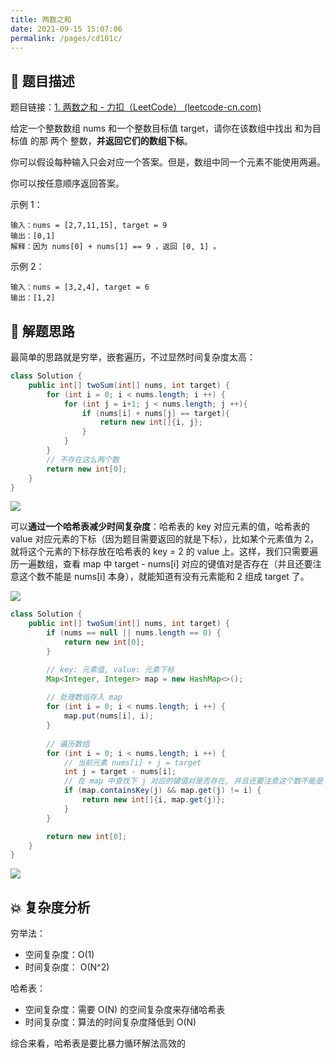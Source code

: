 ```yaml
---
title: 两数之和
date: 2021-09-15 15:07:06
permalink: /pages/cd101c/
---
```


## 📃 题目描述

题目链接：[1. 两数之和 - 力扣（LeetCode） (leetcode-cn.com)](https://leetcode-cn.com/problems/two-sum/)

给定一个整数数组 nums 和一个整数目标值 target，请你在该数组中找出 和为目标值 的那 两个 整数，**并返回它们的数组下标**。

你可以假设每种输入只会对应一个答案。但是，数组中同一个元素不能使用两遍。

你可以按任意顺序返回答案。

示例 1：

```
输入：nums = [2,7,11,15], target = 9
输出：[0,1]
解释：因为 nums[0] + nums[1] == 9 ，返回 [0, 1] 。
```


示例 2：

```
输入：nums = [3,2,4], target = 6
输出：[1,2]
```

## 🔔 解题思路

最简单的思路就是穷举，嵌套遍历，不过显然时间复杂度太高：

```java
class Solution {
    public int[] twoSum(int[] nums, int target) {
        for (int i = 0; i < nums.length; i ++) {
            for (int j = i+1; j < nums.length; j ++){
                if (nums[i] + nums[j] == target){
                    return new int[]{i, j};
                }
            }
        }
        // 不存在这么两个数
        return new int[0];
    }
}
```

![](https://cs-wiki.oss-cn-shanghai.aliyuncs.com/img/20210916160222.png)

可以**通过一个哈希表减少时间复杂度**：哈希表的 key 对应元素的值，哈希表的 value 对应元素的下标（因为题目需要返回的就是下标），比如某个元素值为 2，就将这个元素的下标存放在哈希表的 key = 2 的 value 上。这样，我们只需要遍历一遍数组，查看 map 中 target - nums[i] 对应的键值对是否存在（并且还要注意这个数不能是 nums[i] 本身），就能知道有没有元素能和 2 组成 target 了。

![](https://cs-wiki.oss-cn-shanghai.aliyuncs.com/img/20220613105231.png)

```java
class Solution {
    public int[] twoSum(int[] nums, int target) {
        if (nums == null || nums.length == 0) {
            return new int[0];
        }

        // key: 元素值, value: 元素下标
        Map<Integer, Integer> map = new HashMap<>();
        
        // 处理数组存入 map
        for (int i = 0; i < nums.length; i ++) {
            map.put(nums[i], i);
        }
        
        // 遍历数组
        for (int i = 0; i < nums.length; i ++) {
            // 当前元素 nums[i] + j = target
            int j = target - nums[i];
            // 在 map 中查找下 j 对应的键值对是否存在, 并且还要注意这个数不能是 nums[i] 本身
            if (map.containsKey(j) && map.get(j) != i) {
                return new int[]{i, map.get(j)};
            }
        }

        return new int[0];
    }
}
```

![](https://cs-wiki.oss-cn-shanghai.aliyuncs.com/img/20210916160129.png)

## 💥 复杂度分析

穷举法：

- 空间复杂度：O(1)
- 时间复杂度： O(N^2)

哈希表：

- 空间复杂度：需要 O(N) 的空间复杂度来存储哈希表
- 时间复杂度：算法的时间复杂度降低到 O(N)

综合来看，哈希表是要比暴力循环解法高效的